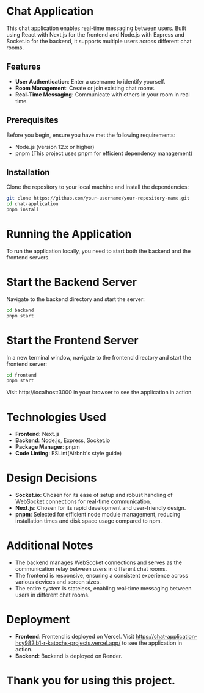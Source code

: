 # Chat Application

This chat application enables real-time messaging between users. Built using React with Next.js for the frontend and Node.js with Express and Socket.io for the backend, it supports multiple users across different chat rooms.

## Features

- **User Authentication**: Enter a username to identify yourself.
- **Room Management**: Create or join existing chat rooms.
- **Real-Time Messaging**: Communicate with others in your room in real time.

## Prerequisites

Before you begin, ensure you have met the following requirements:
- Node.js (version 12.x or higher)
- pnpm (This project uses pnpm for efficient dependency management)

## Installation

Clone the repository to your local machine and install the dependencies:

```bash
git clone https://github.com/your-username/your-repository-name.git
cd chat-application
pnpm install
```
# Running the Application

To run the application locally, you need to start both the backend and the frontend servers.

# Start the Backend Server

Navigate to the backend directory and start the server:

```bash
cd backend
pnpm start
```

# Start the Frontend Server

In a new terminal window, navigate to the frontend directory and start the frontend server:

```bash
cd frontend
pnpm start
```

Visit http://localhost:3000 in your browser to see the application in action.

# Technologies Used

- **Frontend**: Next.js
- **Backend**: Node.js, Express, Socket.io
- **Package Manager**: pnpm
- **Code Linting**: ESLint(Airbnb's style guide)

# Design Decisions

- **Socket.io**: Chosen for its ease of setup and robust handling of WebSocket connections for real-time communication.
- **Next.js**: Chosen for its rapid development and user-friendly design.
- **pnpm**: Selected for efficient node module management, reducing installation times and disk space usage compared to npm.

# Additional Notes

- The backend manages WebSocket connections and serves as the communication relay between users in different chat rooms.
- The frontend is responsive, ensuring a consistent experience across various devices and screen sizes.
- The entire system is stateless, enabling real-time messaging between users in different chat rooms.

# Deployment

- **Frontend**: Frontend is deployed on Vercel. Visit https://chat-application-hcy982ib1-r-katochs-projects.vercel.app/ to see the application in action.
- **Backend**: Backend is deployed on Render. 

# Thank you for using this project.